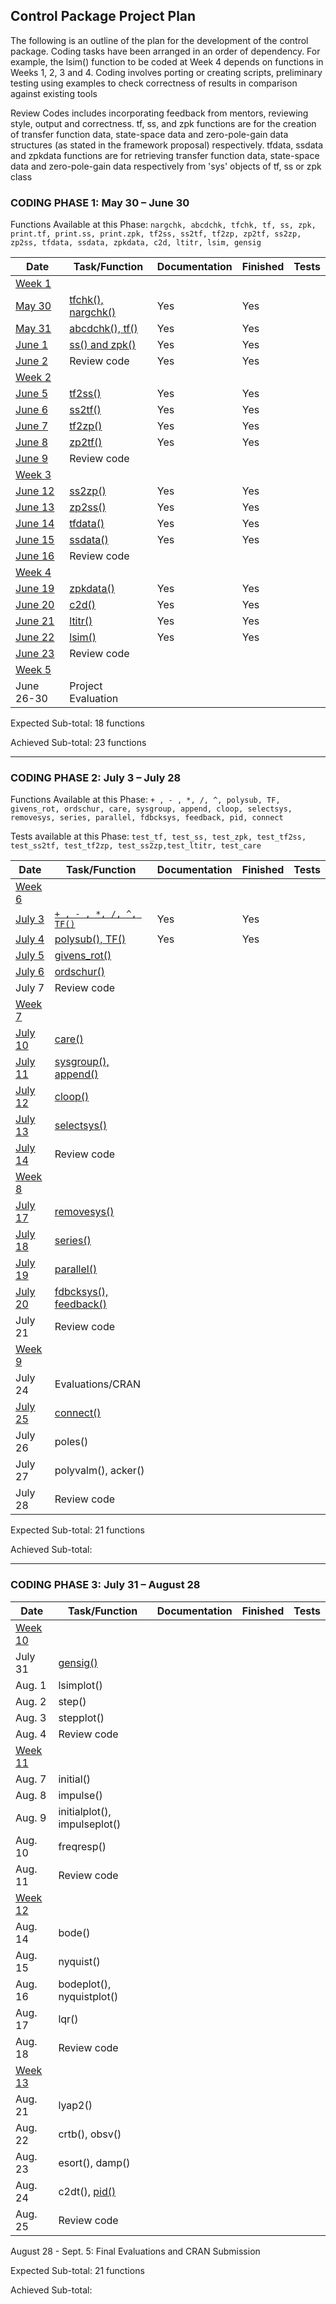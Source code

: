## Control Package Project Plan

The following is an outline of the plan for the development of the control package. Coding tasks have been arranged in an order of dependency. For example, the lsim() function to be coded at Week 4 depends on functions in Weeks 1, 2, 3 and 4.
Coding involves porting or creating scripts, preliminary testing using examples to check correctness of results in comparison against existing tools

Review Codes includes incorporating feedback from mentors, reviewing style, output and correctness.
tf, ss, and zpk functions are for the creation of transfer function data, state-space data and zero-pole-gain data structures (as stated in the framework proposal) respectively.
tfdata, ssdata and zpkdata functions are for retrieving transfer function data, state-space data and zero-pole-gain data respectively from 'sys' objects of tf, ss or zpk class

### CODING PHASE 1:  May 30 – June 30

Functions Available at this Phase: `nargchk, abcdchk, tfchk, tf, ss, zpk, print.tf, print.ss, print.zpk, tf2ss, ss2tf, tf2zp, zp2tf, ss2zp, zp2ss, tfdata, ssdata, zpkdata, c2d, ltitr, lsim, gensig`

| Date   |  Task/Function     | Documentation | Finished | Tests |
|--------|--------------------|---------------|----------|-------|
| [Week 1](project_reports/week1.md) |                    |               |          |       |
| [May 30](project_reports/week1.md#day-1---may-30) | [tfchk(), nargchk()](https://github.com/benubah/control/blob/master/R/) | Yes               | Yes         |       |
| [May 31](project_reports/week1.md#day-2---may-31) | [abcdchk(), tf()](https://github.com/benubah/control/blob/master/R/)    | Yes              |  Yes        |       |
| [June 1](project_reports/week1.md#day-3---june-1) | [ss() and zpk()](https://github.com/benubah/control/blob/master/R/tf2ss.R)     | Yes              |  Yes        |       |
| [June 2](project_reports/week1.md#day-4---june-2) | Review code        |  Yes             |     Yes     |       |
| [Week 2](project_reports/week2.md) |                    |               |          |       |
| [June 5](project_reports/week2.md#day-1---june-5) | [tf2ss()](https://github.com/benubah/control/blob/master/R/tf2ss.R)            |  Yes             |   Yes       |       |
| [June 6](project_reports/week2.md#day-2---june-6) | [ss2tf()](https://github.com/benubah/control/blob/master/R/ss2tf.R)            | Yes              |   Yes       |       |
| [June 7](project_reports/week2.md#day-3---june-7) | [tf2zp()](https://github.com/benubah/control/blob/master/R/tf2zp.R)            |  Yes             |  Yes        |       |
| [June 8](project_reports/week2.md#day-4---june-8) | [zp2tf()](https://github.com/benubah/control/blob/master/R/zp2tf.R)            |  Yes             |  Yes        |       |
| [June 9](project_reports/week2.md#day-5---june-9) | Review code        |               |          |       |
| [Week 3](project_reports/week3.md) |                    |               |          |       |
| [June 12](project_reports/week3.md#day-1---june-12) | [ss2zp()](https://github.com/benubah/control/blob/master/R/ss2zp.R)           |     Yes          |   Yes       |       |
| [June 13](project_reports/week3.md#day-2---june-13) | [zp2ss()](https://github.com/benubah/control/blob/master/R/zp2ss.R)           |     Yes          |   Yes       |       |
| [June 14](project_reports/week3.md#day-3---june-14) | [tfdata()](https://github.com/benubah/control/blob/master/R/tfdata.R)          |   Yes            |    Yes      |       |
| [June 15](project_reports/week3.md#day-4---june-15) | [ssdata()](https://github.com/benubah/control/blob/master/R/ssdata.R)          |       Yes        |    Yes      |       |
| [June 16](project_reports/week3.md#day-5---june-16) | Review code        |               |          |       |
| [Week 4](project_reports/week4.md) |                    |               |          |       |
| [June 19](project_reports/week4.md#day-1---june-19) | [zpkdata()](https://github.com/benubah/control/blob/master/R/zpkdata.R)        |    Yes           |   Yes       |       |
| [June 20](project_reports/week4.md#day-2---june-20) | [c2d()](https://github.com/benubah/control/blob/master/R/c2d.R)             |    Yes           |    Yes      |       |
| [June 21](project_reports/week4.md#day-3---june-21) | [ltitr()](https://github.com/benubah/control/blob/master/R/ltitr.R)           |      Yes         |    Yes      |       |
| [June 22](project_reports/week4.md#day-4---june-22) | [lsim()](https://github.com/benubah/control/blob/master/R/lsim.R)            |      Yes         |   Yes       |       |
| [June 23](project_reports/week4.md#day-5---june-23) | Review code        |               |          |       |
| [Week 5](project_reports/week5.md) |                    |               |          |       |
| June 26-30 | Project Evaluation        |               |          |       |

Expected Sub-total: 18 functions

Achieved Sub-total: 23 functions

-------------------------------------------------------------------------------------------------------------------

### CODING PHASE 2: July 3 – July 28

Functions Available at this Phase:  `+ , - , *, /, ^, polysub, TF, givens_rot, ordschur, care, sysgroup, append, cloop, selectsys, removesys, series, parallel, fdbcksys, feedback, pid, connect`

Tests available at this Phase: `test_tf, test_ss, test_zpk, test_tf2ss, test_ss2tf, test_tf2zp, test_ss2zp,test_ltitr, test_care`

| Date   |  Task/Function     | Documentation | Finished | Tests |
|--------|--------------------|---------------|----------|-------|
| [Week 6](project_reports/week6.md) |                    |               |          |       |
| [July 3](project_reports/week6.md#day-1---july-3) | [`+ , - , *, /, ^, TF()`](https://github.com/benubah/control/blob/master/R/TransferFunction.R)           |        Yes       |     Yes     |       |
| [July 4](project_reports/week6.md#day-2---july-4) | [polysub(), TF()](https://github.com/benubah/control/blob/master/R/TransferFunction.R)           |         Yes      |   Yes       |       |
| [July 5](project_reports/week6.md#day-2---july-5) | [givens_rot()](https://github.com/benubah/control/blob/master/R/givens.R)          |               |          |       |
| [July 6](project_reports/week6.md#day-4---july-6) | [ordschur()](https://github.com/benubah/control/blob/master/R/ordschur.R)         |               |          |       |
| July 7 | Review code        |               |          |       |
| [Week 7](project_reports/week7.md) |                    |               |          |       |
| [July 10](project_reports/week7.md#day-1---july-10) | [care()](https://github.com/benubah/control/blob/master/R/care.R)           |               |          |       |
| [July 11](project_reports/week7.md#day-2---july-11) | [sysgroup(), append()](https://github.com/benubah/control/blob/master/R/append.R)           |               |          |       |
| [July 12](project_reports/week7.md#day-3---july-12) | [cloop()](https://github.com/benubah/control/blob/master/R/cloop.R)          |               |          |       |
| [July 13](project_reports/week7.md#day-4---july-13) | [selectsys()](https://github.com/benubah/control/blob/master/R/selectsys.R)          |               |          |       |
| [July 14](project_reports/week7.md#day-5---july-14) | Review code        |               |          |       |
| [Week 8](project_reports/week8.md) |                    |               |          |       |
| [July 17](project_reports/week8.md#day-1---july-17) | [removesys()](https://github.com/benubah/control/blob/master/R/removesys.R)           |               |          |       |
| [July 18](project_reports/week8.md#day-2---july-18) | [series()](https://github.com/benubah/control/blob/master/R/series.R)           |               |          |       |
| [July 19](project_reports/week8.md#day-3---july-19) | [parallel()](https://github.com/benubah/control/blob/master/R/parallel.R)          |               |          |       |
| [July 20](project_reports/week8.md#day-4---july-20) | [fdbcksys(), feedback()](https://github.com/benubah/control/blob/master/R/feedback.R)          |               |          |       |
| July 21 | Review code        |               |          |       |
| [Week 9](project_reports/week9.md) |                    |               |          |       |
| July 24 | Evaluations/CRAN           |               |          |       |
| [July 25](project_reports/week9.md#day-2---july-25) | [connect()](https://github.com/benubah/control/blob/master/R/connect.R)            |               |          |       |
| July 26 | poles()          |               |          |       |
| July 27 | polyvalm(), acker()          |               |          |       |
| July 28 | Review code        |               |          |       |


Expected Sub-total: 21 functions

Achieved Sub-total:

------------------------------------------------------------------------------------------------------------------

### CODING PHASE 3: July 31 – August 28

| Date   |  Task/Function     | Documentation | Finished | Tests |
|--------|--------------------|---------------|----------|-------|
| [Week 10](project_reports/week10.md) |                    |               |          |       |
| July 31 | [gensig()](https://github.com/benubah/control/blob/master/R/gensig.R)           |               |          |       |
| Aug. 1 | lsimplot()           |               |          |       |
| Aug. 2 | step()          |               |          |       |
| Aug. 3 | stepplot()          |               |          |       |
| Aug. 4 | Review code        |               |          |       |
| [Week 11](project_reports/week11.md) |                    |               |          |       |
| Aug. 7 | initial()           |               |          |       |
| Aug. 8 | impulse()           |               |          |       |
| Aug. 9 | initialplot(), impulseplot()          |               |          |       |
| Aug. 10 | freqresp()          |               |          |       |
| Aug. 11 | Review code        |               |          |       |
| [Week 12](project_reports/week12.md) |                    |               |          |       |
| Aug. 14 | bode()           |               |          |       |
| Aug. 15 | nyquist()           |               |          |       |
| Aug. 16 | bodeplot(), nyquistplot()          |               |          |       |
| Aug. 17 | lqr()          |               |          |       |
| Aug. 18 | Review code        |               |          |       |
| [Week 13](project_reports/week13.md) |                    |               |          |       |
| Aug. 21 | lyap2()           |               |          |       |
| Aug. 22 | crtb(), obsv()           |               |          |       |
| Aug. 23 | esort(), damp()          |               |          |       |
| Aug. 24 | c2dt(), [pid()](https://github.com/benubah/control/blob/master/R/pid.R)          |               |          |       |
| Aug. 25 | Review code        |               |          |       |

August 28 - Sept. 5: Final Evaluations and CRAN Submission 

Expected Sub-total: 21 functions

Achieved Sub-total:
